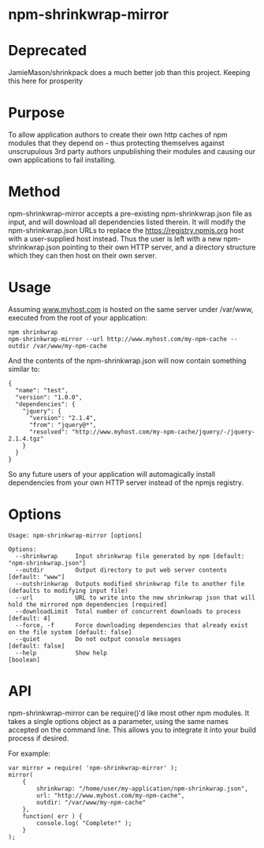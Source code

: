 # npm-shrinkwrap-mirror

# Deprecated

JamieMason/shrinkpack does a much better job than this project. Keeping this here for prosperity

# Purpose

To allow application authors to create their own http caches of npm modules that they depend on - thus protecting themselves against unscrupulous 3rd party authors unpublishing
their modules and causing our own applications to fail installing.

# Method

npm-shrinkwrap-mirror accepts a pre-existing npm-shrinkwrap.json file as input, and will download all dependencies listed therein. It will modify the npm-shrinkwrap.json URLs to replace the 
https://registry.npmjs.org host with a user-supplied host instead. Thus the user is left with a new npm-shrinkwrap.json pointing to their own HTTP server, and a directory structure which
they can then host on their own server.

# Usage

Assuming www.myhost.com is hosted on the same server under /var/www, executed from the root of your application:

```
npm shrinkwrap
npm-shrinkwrap-mirror --url http://www.myhost.com/my-npm-cache --outdir /var/www/my-npm-cache
```

And the contents of the npm-shrinkwrap.json will now contain something similar to:

```
{
  "name": "test",
  "version": "1.0.0",
  "dependencies": {
    "jquery": {
      "version": "2.1.4",
      "from": "jquery@*",
      "resolved": "http://www.myhost.com/my-npm-cache/jquery/-/jquery-2.1.4.tgz"
    }
  }
}
```

So any future users of your application will automagically install dependencies from your own HTTP server instead of the npmjs registry.

# Options

```
Usage: npm-shrinkwrap-mirror [options]

Options:
  --shrinkwrap     Input shrinkwrap file generated by npm [default: "npm-shrinkwrap.json"]
  --outdir         Output directory to put web server contents  [default: "www"]
  --outshrinkwrap  Outputs modified shrinkwrap file to another file (defaults to modifying input file)
  --url            URL to write into the new shrinkwrap json that will hold the mirrored npm dependencies [required]
  --downloadLimit  Total number of concurrent downloads to process  [default: 4]
  --force, -f      Force downloading dependencies that already exist on the file system [default: false]
  --quiet          Do not output console messages               [default: false]
  --help           Show help                                           [boolean]
```


# API

npm-shrinkwrap-mirror can be require()'d like most other npm modules. It takes a single options object as a parameter, using the same names accepted on the command line.
This allows you to integrate it into your build process if desired.

For example:

```
var mirror = require( 'npm-shrinkwrap-mirror' );
mirror(
	{
		shrinkwrap: "/home/user/my-application/npm-shrinkwrap.json",
		url: "http://www.myhost.com/my-npm-cache",
		outdir: "/var/www/my-npm-cache"
	},
	function( err ) {
		console.log( "Complete!" );
	}
);
```


